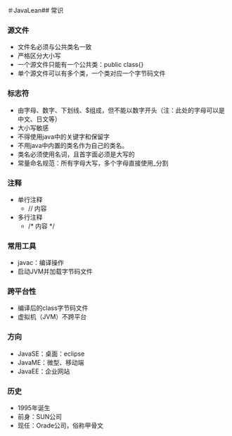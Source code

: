 ＃JavaLean## 常识

### 源文件

- 文件名必须与公共类名一致
- 严格区分大小写
- 一个源文件只能有一个公共类：public class{}
- 单个源文件可以有多个类，一个类对应一个字节码文件

### 标志符  

- 由字母、数字、下划线、$组成，但不能以数字开头（注：此处的字母可以是中文、日文等）
- 大小写敏感
- 不得使用java中的关键字和保留字
- 不用java中内置的类名作为自己的类名。
- 类名必须使用名词，且首字面必须是大写的
- 常量命名规范：所有字母大写，多个字母直接使用_分割

### 注释

- 单行注释
  - // 内容
- 多行注释
  - /* 内容  */

### 常用工具

- javac：编译操作
- 启动JVM并加载字节码文件

### 跨平台性

- 编译后的class字节码文件
- 虚拟机（JVM）不跨平台

### 方向

- JavaSE：桌面：eclipse	
- JavaME：微型、移动端
- JavaEE：企业网站

### 历史

- 1995年诞生
- 前身：SUN公司
- 现任：Orade公司，俗称甲骨文

